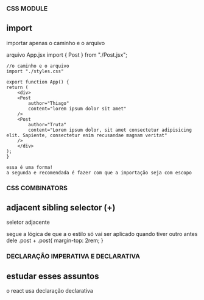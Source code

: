 ### CSS MODULE ###
## import ##
importar apenas o caminho e o arquivo

arquivo App.jsx
    import { Post } from "./Post.jsx";
    
    //o caminho e o arquivo
    import "./styles.css"

    export function App() {
    return (
        <div>
        <Post 
            author="Thiago" 
            content="lorem ipsum dolor sit amet" 
        />
        <Post 
            author="Truta"
            content="Lorem ipsum dolor, sit amet consectetur adipisicing elit. Sapiente, consectetur enim recusandae magnam veritat"
        />
        </div>
    );
    }

    essa é uma forma!
    a segunda e recomendada é fazer com que a importação seja com escopo

### CSS COMBINATORS ###
## adjacent sibling selector (+) ##
seletor adjacente


segue a lógica de que a o estilo só vai ser aplicado quando
tiver outro antes dele
    .post + .post{
        margin-top: 2rem;
    }


### DECLARAÇÃO IMPERATIVA E DECLARATIVA ###
## estudar esses assuntos ##

o react usa declaração declarativa
